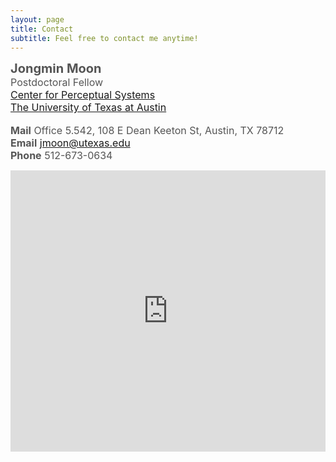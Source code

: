 ```yaml
---
layout: page
title: Contact
subtitle: Feel free to contact me anytime!
---
```


<span style="font-size: 20px !important; color: #555;"><b>Jongmin Moon</b></span>
<span style="font-size: 16px !important; color: #555;">
<br>Postdoctoral Fellow
<br><a href="https://liberalarts.utexas.edu/cps">Center for Perceptual Systems</a>
<br><a href="https://www.utexas.edu">The University of Texas at Austin</a>
</span>
<br/><br/>
<span style="font-size: 16px !important; color: #555;">
  <b>Mail</b> Office 5.542, 108 E Dean Keeton St, Austin, TX 78712
  <br><b>Email</b> jmoon@utexas.edu
  <br><b>Phone</b> 512-673-0634
</span>

<div style="display: flex; justify-content: center;">
<iframe src="https://www.google.com/maps/embed?pb=!1m18!1m12!1m3!1d3445.1533272423467!2d-97.73970642365394!3d30.28969637480111!2m3!1f0!2f0!3f0!3m2!1i1024!2i768!4f13.1!3m3!1m2!1s0x8644b5836fd0588d%3A0xc40832d492233741!2sSarah%20M.%20and%20Charles%20E.%20Seay%20Building%20(SEA)%20-%20The%20University%20of%20Texas!5e0!3m2!1sen!2sus!4v1728327879764!5m2!1sen!2sus" width="600" height="450" style="border:0;" allowfullscreen="" loading="lazy" referrerpolicy="no-referrer-when-downgrade"></iframe>
</div>
